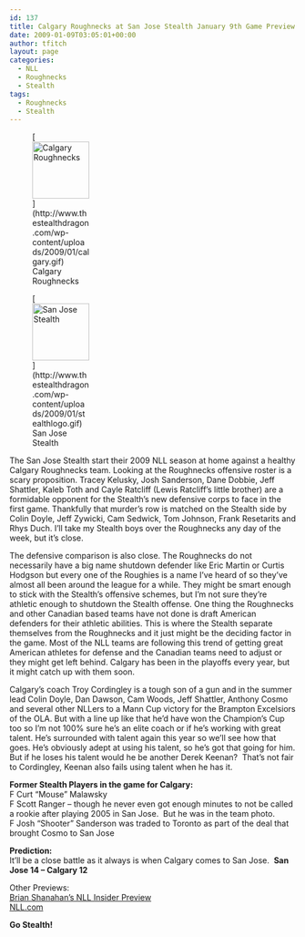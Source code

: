 ```yaml
---
id: 137
title: Calgary Roughnecks at San Jose Stealth January 9th Game Preview
date: 2009-01-09T03:05:01+00:00
author: tfitch
layout: page
categories:
  - NLL
  - Roughnecks
  - Stealth
tags:
  - Roughnecks
  - Stealth
---
```

<figure id="attachment_139" aria-describedby="caption-attachment-139" style="width: 100px" class="wp-caption alignleft">[<img class="size-full wp-image-139" title="calgary" src="http://www.thestealthdragon.com/wp-content/uploads/2009/01/calgary.gif" alt="Calgary Roughnecks" width="100" height="100" />](http://www.thestealthdragon.com/wp-content/uploads/2009/01/calgary.gif)<figcaption id="caption-attachment-139" class="wp-caption-text">Calgary Roughnecks</figcaption></figure> <figure id="attachment_132" aria-describedby="caption-attachment-132" style="width: 100px" class="wp-caption alignright">[<img class="size-full wp-image-132" title="stealthlogo" src="http://www.thestealthdragon.com/wp-content/uploads/2009/01/stealthlogo.gif" alt="San Jose Stealth" width="100" height="100" />](http://www.thestealthdragon.com/wp-content/uploads/2009/01/stealthlogo.gif)<figcaption id="caption-attachment-132" class="wp-caption-text">San Jose Stealth</figcaption></figure> 

The San Jose Stealth start their 2009 NLL season at home against a healthy Calgary Roughnecks team. Looking at the Roughnecks offensive roster is a scary proposition. Tracey Kelusky, Josh Sanderson, Dane Dobbie, Jeff Shattler, Kaleb Toth and Cayle Ratcliff (Lewis Ratcliff&#8217;s little brother) are a formidable opponent for the Stealth&#8217;s new defensive corps to face in the first game. Thankfully that murder&#8217;s row is matched on the Stealth side by Colin Doyle, Jeff Zywicki, Cam Sedwick, Tom Johnson, Frank Resetarits and Rhys Duch. I&#8217;ll take my Stealth boys over the Roughnecks any day of the week, but it&#8217;s close.

The defensive comparison is also close. The Roughnecks do not necessarily have a big name shutdown defender like Eric Martin or Curtis Hodgson but every one of the Roughies is a name I&#8217;ve heard of so they&#8217;ve almost all been around the league for a while. They might be smart enough to stick with the Stealth&#8217;s offensive schemes, but I&#8217;m not sure they&#8217;re athletic enough to shutdown the Stealth offense. One thing the Roughnecks and other Canadian based teams have not done is draft American defenders for their athletic abilities. This is where the Stealth separate themselves from the Roughnecks and it just might be the deciding factor in the game. Most of the NLL teams are following this trend of getting great American athletes for defense and the Canadian teams need to adjust or they might get left behind. Calgary has been in the playoffs every year, but it might catch up with them soon.

Calgary&#8217;s coach Troy Cordingley is a tough son of a gun and in the summer lead Colin Doyle, Dan Dawson, Cam Woods, Jeff Shattler, Anthony Cosmo and several other NLLers to a Mann Cup victory for the Brampton Excelsiors of the OLA. But with a line up like that he&#8217;d have won the Champion&#8217;s Cup too so I&#8217;m not 100% sure he&#8217;s an elite coach or if he&#8217;s working with great talent. He&#8217;s surrounded with talent again this year so we&#8217;ll see how that goes. He&#8217;s obviously adept at using his talent, so he&#8217;s got that going for him. But if he loses his talent would he be another Derek Keenan?  That&#8217;s not fair to Cordingley, Keenan also fails using talent when he has it.

**Former Stealth Players in the game for Calgary:**  
F Curt &#8220;Mouse&#8221; Malawsky  
F Scott Ranger &#8211; though he never even got enough minutes to not be called a rookie after playing 2005 in San Jose.  But he was in the team photo.  
F Josh &#8220;Shooter&#8221; Sanderson was traded to Toronto as part of the deal that brought Cosmo to San Jose

**Prediction:**  
It&#8217;ll be a close battle as it always is when Calgary comes to San Jose.  **San Jose 14 &#8211; Calgary 12**

Other Previews:  
<a href="http://www.nllinsider.com/2009/01/08/nll-week-2-shannys-preview/" target="_blank" rel="noopener noreferrer">Brian Shanahan&#8217;s NLL Insider Preview</a>  
<a href="http://www.nll.com/article.php?id=3705" target="_blank" rel="noopener noreferrer">NLL.com</a>

**Go Stealth!**

